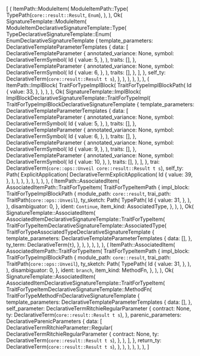 [
    (
        ItemPath::ModuleItem(
            ModuleItemPath::Type(
                TypePath(`core::result::Result`, `Enum`),
            ),
        ),
        Ok(
            SignatureTemplate::ModuleItem(
                ModuleItemDeclarativeSignatureTemplate::Type(
                    TypeDeclarativeSignatureTemplate::Enum(
                        EnumDeclarativeSignatureTemplate {
                            template_parameters: DeclarativeTemplateParameterTemplates {
                                data: [
                                    DeclarativeTemplateParameter {
                                        annotated_variance: None,
                                        symbol: DeclarativeTermSymbol(
                                            Id {
                                                value: 5,
                                            },
                                        ),
                                        traits: [],
                                    },
                                    DeclarativeTemplateParameter {
                                        annotated_variance: None,
                                        symbol: DeclarativeTermSymbol(
                                            Id {
                                                value: 6,
                                            },
                                        ),
                                        traits: [],
                                    },
                                ],
                            },
                            self_ty: DeclarativeTerm(`core::result::Result t s`),
                        },
                    ),
                ),
            ),
        ),
    ),
    (
        ItemPath::ImplBlock(
            TraitForTypeImplBlock(
                TraitForTypeImplBlockPath(
                    Id {
                        value: 33,
                    },
                ),
            ),
        ),
        Ok(
            SignatureTemplate::ImplBlock(
                ImplBlockDeclarativeSignatureTemplate::TraitForTypeImpl(
                    TraitForTypeImplBlockDeclarativeSignatureTemplate {
                        template_parameters: DeclarativeTemplateParameterTemplates {
                            data: [
                                DeclarativeTemplateParameter {
                                    annotated_variance: None,
                                    symbol: DeclarativeTermSymbol(
                                        Id {
                                            value: 5,
                                        },
                                    ),
                                    traits: [],
                                },
                                DeclarativeTemplateParameter {
                                    annotated_variance: None,
                                    symbol: DeclarativeTermSymbol(
                                        Id {
                                            value: 6,
                                        },
                                    ),
                                    traits: [],
                                },
                                DeclarativeTemplateParameter {
                                    annotated_variance: None,
                                    symbol: DeclarativeTermSymbol(
                                        Id {
                                            value: 9,
                                        },
                                    ),
                                    traits: [],
                                },
                                DeclarativeTemplateParameter {
                                    annotated_variance: None,
                                    symbol: DeclarativeTermSymbol(
                                        Id {
                                            value: 10,
                                        },
                                    ),
                                    traits: [],
                                },
                            ],
                        },
                        trai: DeclarativeTerm(`core::ops::Unveil core::result::Result t s`),
                        self_ty: Path(
                            ExplicitApplication(
                                DeclarativeTermExplicitApplication(
                                    Id {
                                        value: 39,
                                    },
                                ),
                            ),
                        ),
                    },
                ),
            ),
        ),
    ),
    (
        ItemPath::AssociatedItem(
            AssociatedItemPath::TraitForTypeItem(
                TraitForTypeItemPath {
                    impl_block: TraitForTypeImplBlockPath {
                        module_path: `core::result`,
                        trai_path: TraitPath(`core::ops::Unveil`),
                        ty_sketch: Path(
                            TypePath(
                                Id {
                                    value: 31,
                                },
                            ),
                        ),
                        disambiguator: 0,
                    },
                    ident: `Continue`,
                    item_kind: AssociatedType,
                },
            ),
        ),
        Ok(
            SignatureTemplate::AssociatedItem(
                AssociatedItemDeclarativeSignatureTemplate::TraitForTypeItem(
                    TraitForTypeItemDeclarativeSignatureTemplate::AssociatedType(
                        TraitForTypeAssociatedTypeDeclarativeSignatureTemplate {
                            template_parameters: DeclarativeTemplateParameterTemplates {
                                data: [],
                            },
                            ty_term: DeclarativeTerm(`t`),
                        },
                    ),
                ),
            ),
        ),
    ),
    (
        ItemPath::AssociatedItem(
            AssociatedItemPath::TraitForTypeItem(
                TraitForTypeItemPath {
                    impl_block: TraitForTypeImplBlockPath {
                        module_path: `core::result`,
                        trai_path: TraitPath(`core::ops::Unveil`),
                        ty_sketch: Path(
                            TypePath(
                                Id {
                                    value: 31,
                                },
                            ),
                        ),
                        disambiguator: 0,
                    },
                    ident: `branch`,
                    item_kind: MethodFn,
                },
            ),
        ),
        Ok(
            SignatureTemplate::AssociatedItem(
                AssociatedItemDeclarativeSignatureTemplate::TraitForTypeItem(
                    TraitForTypeItemDeclarativeSignatureTemplate::MethodFn(
                        TraitForTypeMethodFnDeclarativeSignatureTemplate {
                            template_parameters: DeclarativeTemplateParameterTemplates {
                                data: [],
                            },
                            self_parameter: DeclarativeTermRitchieRegularParameter {
                                contract: None,
                                ty: DeclarativeTerm(`core::result::Result t s`),
                            },
                            parenic_parameters: DeclarativeParenicParameters {
                                data: [
                                    DeclarativeTermRitchieParameter::Regular(
                                        DeclarativeTermRitchieRegularParameter {
                                            contract: None,
                                            ty: DeclarativeTerm(`core::result::Result t s`),
                                        },
                                    ),
                                ],
                            },
                            return_ty: DeclarativeTerm(`core::result::Result t s`),
                        },
                    ),
                ),
            ),
        ),
    ),
]